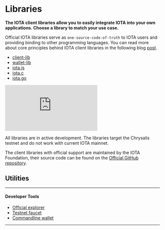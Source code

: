 # Libraries

**The IOTA client libraries allow you to easily integrate IOTA into your own applications. Choose a library to match your use case.**

Official IOTA libraries serve as `one-source-code-of-truth` to IOTA users and providing binding to other programming languages. You can read more about core principles behind IOTA client libraries in the following blog [post](https://blog.iota.org/the-new-iota-client-libraries-harder-better-faster-stronger/).

- [client-lib](client.md)
- [wallet-lib](wallet.md)
- [iota.js](https://github.com/iotaledger/iota.js)
- [iota.c](https://github.com/iotaledger/iota.c)
- [iota.go](https://github.com/iotaledger/iota.go)

<div class="iframe-wrapper">
<iframe src="https://www.youtube.com/embed/N2VW3zJQmso" frameborder="0" allow="accelerometer; autoplay; clipboard-write; encrypted-media; gyroscope; picture-in-picture" allowfullscreen></iframe>
<div>

All libraries are in active development. The libraries target the Chrysalis testnet and do not work with current IOTA mainnet.

The client libraries with official support are maintained by the IOTA Foundation, their source code can be found on the [Official GitHub repository](https://github.com/iotaledger).

## Utilities

---------------
#### **Developer Tools** ####    
- [Official explorer](https://explorer.iota.org/chrysalis)
- [Testnet faucet](https://faucet.testnet.chrysalis2.com/)
- [Commandline wallet](https://github.com/iotaledger/cli-wallet)
---------------
